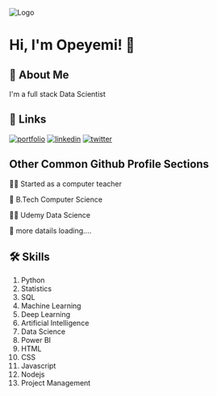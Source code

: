 
![Logo](https://github-readme-stats.vercel.app/api?username=Opsydee&&show_icons=true&title_color=ffffff&icon_color=bb2acf&text_color=daf7dc&bg_color=151515)


# Hi, I'm Opeyemi! 👋


## 🚀 About Me
I'm a full stack Data Scientist


## 🔗 Links
[![portfolio](https://img.shields.io/badge/my_portfolio-000?style=for-the-badge&logo=ko-fi&logoColor=white)](https://github.com/Opsydee)
[![linkedin](https://img.shields.io/badge/linkedin-0A66C2?style=for-the-badge&logo=linkedin&logoColor=white)](https://www.linkedin.com/in/ojedokunyemi/)
[![twitter](https://img.shields.io/badge/twitter-1DA1F2?style=for-the-badge&logo=twitter&logoColor=white)](https://twitter.com/@o-ojedokun)

## Other Common Github Profile Sections
👩‍💻 Started as a computer teacher

🧠 B.Tech Computer Science

👯‍♀️ Udemy Data Science

🤔 more datails loading....



## 🛠 Skills
1. Python
2. Statistics
3. SQL
4. Machine Learning
5. Deep Learning
6. Artificial Intelligence
7. Data Science
8. Power BI
9. HTML
10. CSS
11. Javascript
12. Nodejs
13. Project Management

